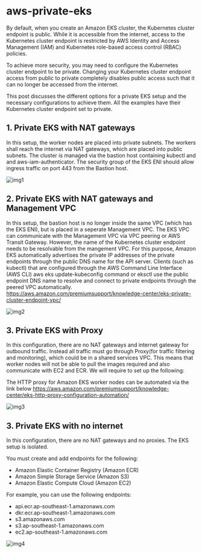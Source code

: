 # aws-private-eks

By default, when you create an Amazon EKS cluster, the Kubernetes cluster endpoint is public. While it is accessible from the internet, access to the Kubernetes cluster endpoint is restricted by AWS Identity and Access Management (IAM) and Kubernetes role-based access control (RBAC) policies.

To achieve more security, you may need to configure the Kubernetes cluster endpoint to be private.  Changing your Kubernetes cluster endpoint access from public to private completely disables public access such that it can no longer be accessed from the internet.

This post discusses the different options for a private EKS setup and the necessary configurations to achieve them. All the examples have their Kubernetes cluster endpoint set to private.

## 1. Private EKS with NAT gateways

In this setup, the worker nodes are placed into private subnets. The workers shall reach the internet via NAT gateways, which are placed into public subnets. The cluster is managed via the bastion host containing kubectl and and aws-iam-authenticator. The security group of the EKS ENI should allow ingress traffic on port 443 from the Bastion host. 

![img1]

[img1]:https://github.com/tohwsw/aws-private-eks/blob/master/private-eks-nat.png

## 2. Private EKS with NAT gateways and Management VPC

In this setup, the bastion host is no longer inside the same VPC (which has the EKS ENI), but is placed in a  seperate Management VPC. The EKS VPC can communicate with the Management VPC via VPC peering or AWS Transit Gateway. However, the name of the Kubernetes cluster endpoint needs to be resolvable from the mangement VPC. For this purpose, Amazon EKS automatically advertises the private IP addresses of the private endpoints through the public DNS name for the API server. Clients (such as kubectl) that are configured through the AWS Command Line Interface (AWS CLI) aws eks update-kubeconfig command or eksctl use the public endpoint DNS name to resolve and connect to private endpoints through the peered VPC automatically. https://aws.amazon.com/premiumsupport/knowledge-center/eks-private-cluster-endpoint-vpc/

![img2]

[img2]:https://github.com/tohwsw/aws-private-eks/blob/master/private-eks-outsidebastion.png

## 3. Private EKS with Proxy

In this configuration, there are no NAT gateways and internet gateway for outbound traffic. Instead all traffic must go through Proxy(for traffic filtering and monitoring), which could be in a shared services VPC. This means that worker nodes will not be able to pull the images required and also communicate with EC2 and ECR. We will require to set up the following:

The HTTP proxy for Amazon EKS worker nodes can be automated via the link below
https://aws.amazon.com/premiumsupport/knowledge-center/eks-http-proxy-configuration-automation/


![img3]

[img3]:https://github.com/tohwsw/aws-private-eks/blob/master/private-eks-proxy.png

## 3. Private EKS with no internet

In this configuration, there are no NAT gateways and no proxies. The EKS setup is isolated.

You must create and add endpoints for the following:
- Amazon Elastic Container Registry (Amazon ECR)
- Amazon Simple Storage Service (Amazon S3)
- Amazon Elastic Compute Cloud (Amazon EC2)

For example, you can use the following endpoints:
- api.ecr.ap-southeast-1.amazonaws.com
- dkr.ecr.ap-southeast-1.amazonaws.com
- s3.amazonaws.com
- s3.ap-southeast-1.amazonaws.com
- ec2.ap-southeast-1.amazonaws.com

![img4]

[img4]:https://github.com/tohwsw/aws-private-eks/blob/master/private-eks-nonat.png
